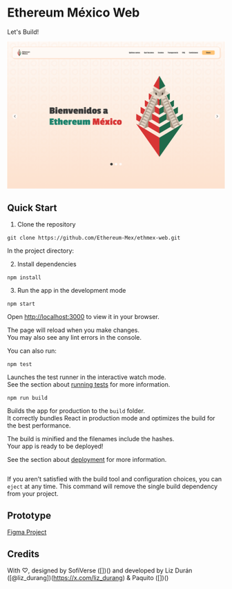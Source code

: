 # Ethereum México Web
Let's Build!

![Hero Web](https://github.com/Ethereum-Mex/ethmex-web/blob/main/public/images/Hero.png "Hero Web")

## Quick Start

1. Clone the repository

```
git clone https://github.com/Ethereum-Mex/ethmex-web.git
```

In the project directory:

2.  Install dependencies 
```
npm install
```

3. Run the app in the development mode
```
npm start
```

Open [http://localhost:3000](http://localhost:3000) to view it in your browser.

The page will reload when you make changes.\
You may also see any lint errors in the console.


You can also run:

```
npm test
```

Launches the test runner in the interactive watch mode.\
See the section about [running tests](https://facebook.github.io/create-react-app/docs/running-tests) for more information.

```
npm run build
```

Builds the app for production to the `build` folder.\
It correctly bundles React in production mode and optimizes the build for the best performance.

The build is minified and the filenames include the hashes.\
Your app is ready to be deployed!

See the section about [deployment](https://facebook.github.io/create-react-app/docs/deployment) for more information.

```npm run eject
```

If you aren't satisfied with the build tool and configuration choices, you can `eject` at any time. This command will remove the single build dependency from your project.


## Prototype
[Figma Project](https://www.figma.com/design/PmNtUOGoHZIWuyz9HACgsF/EthMx-2025?node-id=2107-1068&t=w6d4GRnzrWfkkmLt-1) 


## Credits
With ♡, designed by SofiVerse ([])() and developed by Liz Durán ([@liz_durang])(https://x.com/liz_durang) & Paquito ([])()
